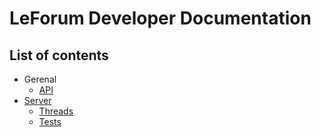 # LeForum Developer Documentation
## List of contents
- Gerenal
    - [API](api.md)
- [Server](server.md)
    - [Threads](server_threads.md)
  - [Tests](tests.md)